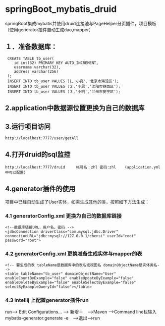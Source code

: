 # springBoot_mybatis_druid
springBoot集成mybatis并使用druid连接池与PageHelper分页插件，项目模板（使用generator插件自动生成dao,mapper）




## １．准备数据库：
```
 CREATE TABLE tb_user(
 	id int(32) PRIMARY KEY AUTO_INCREMENT,
	username varchar(32),
	address varchar(256)
 );
 INSERT INTO tb_user VALUES (1,'小亮','北京市海淀区');
 INSERT INTO tb_user VALUES (２,'小思','沈阳市铁西区');
 INSERT INTO tb_user VALUES (３,'小明','兰州市安宁区');
```
## 2.application中数据源位置更换为自己的数据库

## 3.运行项目访问　
	http://localhost:7777/user/getAll
## 4.打开druid的sql监控
	http://localhost:7777/druid　　　帐号名：zhl 密码:zhl    (application.yml中可以配置)
	
	
## 4.generator插件的使用
项目中已经自动生成了User实体，如需生成其他的类，按照如下方法生成：
### 4.1 generatorConfig.xml 更换为自己的数据库链接
```
<!--数据库链接URL，用户名、密码 -->
<jdbcConnection driverClass="com.mysql.jdbc.Driver" connectionURL="jdbc:mysql://127.0.0.1/chensi" userId="root" password="root">
```
### 4.2 generatorConfig.xml 更换准备生成实体与mapper的表
```
<!-- 要生成的表 tableName是数据库中的表名或视图名 domainObjectName是实体类名-->
<table tableName="tb_user" domainObjectName="User" enableCountByExample="false" enableUpdateByExample="false" enableDeleteByExample="false" enableSelectByExample="false" selectByExampleQueryId="false"></table>
```
### 4.3 intellij 上配置generator插件run
run--> Edit Configurations... --> 新增＋　-->Maven -->Command line栏输入　mybatis-generator:generate -e　-->退出-->run 

